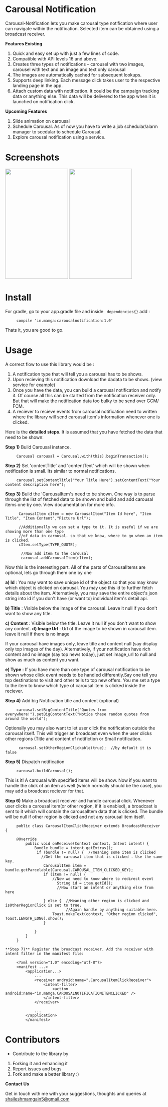 # Carousal Notification

Carousal-Notification lets you make carousal type notification where user can navigate within the notification. Selected item can be obtained using a broadcast receiver.

**Features Existing**

1. Quick and easy set up with just a few lines of code.
2. Compatible with API levels 16 and above.
3. Creates three types of notifications – carousel with two images, carousel with text and an image and text only carousal
4. The images are automatically cached for subsequent lookups.
6. Supports deep linking. Each message click takes user to the respective landing page in the app.
7. Attach custom data with notification. It could be the campaign tracking data or anything else. This data will be delivered to the app when it is launched on notification click.

**Upcoming Features**

1. Slide animation on carousal
2. Schedule Carousal. As of now you have to write a job schedular/alarm manager to scedular to schedule Carousal.
3. Explore carousal notification using a service.

# Screenshots

<img src="https://raw.githubusercontent.com/shaileshmamgain5/Carousal-Notification/master/app/screenshots/carousal.png" width="200" height="350" />
<img src="https://raw.githubusercontent.com/shaileshmamgain5/Carousal-Notification/master/app/screenshots/carousal-notification.gif" width="200" height="350" />


# Install

For gradle, go to your app.gradle file and inside ` dependencies{}` add :

         compile 'in.mamga:carousalnotification:1.0'

Thats it, you are good to go.

#  Usage

A correct flow to use this library would be :
1) A notification type that will tell you a carousal has to be shows.
2) Upon recieving this notification download the dadata to be shows. (view service for example)
3) Once you have the data, you can build a carousal notification and notify it.
Of course all this can be started from the notification receiver only. But that will make the notification data too bulky to be send over GCM/ FCM.
4) A reciever to recieve events from carousal notification need to written where the library will send carousal item's information whenever one is clicked.

Here is the **detailed steps**. It is assumed that you have fetched the data that need to be shown:

**Step 1)** Build Carousal instance.

         Carousal carousal = Carousal.with(this).beginTransaction();

**Step 2)** Set 'contentTitle' and 'contentText' which will be shown when notification is small. Its similar to normal notifications.

         carousal.setContentTitle("Your Title Here").setContentText("Your content description here");
         
**Step 3)** Build the 'CarousalItem's need to be shown. One way is to parse through the list of fetched data to be shown and build and add carousal items one by one. View documentation for more info.

          CarousalItem cItem = new CarousalItem("Item Id here", "Item Title", "Item Content","Picture Url");
          
          //Additionally we can set a type to it. It is useful if we are showing more than one type
          //of data in carousal. so that we know, where to go when an item is clicked.
          cItem.setType(TYPE_QUOTE);
            
           //Now add item to the carousal
           carousal.addCarousalItem(cItem);
           
   Now this is the interesting part. All of the parts of CarousalItems are optional, lets go through them one by one
   
   **a) Id**  : You may want to save unique id of the object so that you may know which object is clicked on carousal. You may use this id to further fetch details about the item. 
   Alternatively, you may save the entire object's json string into id if you don't have (or want to) individual item's detail api.
   
  **b) Title** : Visible below the image of the carousal. Leave it null if you don't want to show any title.
    
  **c) Content** : Visible below the title. Leave it null if you don't want to show any content.
  **d) Image Url** : Url of the image to be shown in carousal item. leave it null if there is no image
  
  If your carousal have images only, leave title and content null (say display only top images of the day). Alternatively, if your notification have rich content and no image (say top news today), just set image_url to null and show as much as content you want.
  
  **e) Type** : If you have more than one type of carousal notification to be shown whose click event needs to be handled differently.Say one tell you top destinations to visit and other tells to top new offers. You me set a type to the item to know which type of carousal item is clicked inside the reciever.
  
  
  **Step 4)** Add big Notification title and content (optional)
  
         carousal.setBigContentTitle("Quotes from everywhere!").setBigContentText("Notice these random quotes from around the world");

  Optionally you may also want to let user click the notification outside the carousal itself. This will trigger an broadcast even when the user clicks other regions (Title and content of notifiction or Small notification.
  
          carousal.setOtherRegionClickable(true);  //by default it is false
         
  **Step 5)** Dispatch notification
  
         carousal.buildCarousal();
         
    
         


This is it!  A carousal with specified items will be show. Now if you want to handle the click of an item as well (which normally should be the case), you may add a broadcast reciever for that.
  
  **Step 6)** Make a broadcast receiver and handle carousal click. Whenever user clicks a carousal item(or other region, if it is enabled), a broadcast is sent to it which will contain the carousalItem data that is clicked. The bundle will be null if other region is clicked and not any carousal item itself.
  
         public class CarousalItemClickReceiver extends BroadcastReceiver {

         @Override
             public void onReceive(Context context, Intent intent) {
                 Bundle bundle = intent.getExtras();
                  if (bundle != null) {  //meaning some item is clicked
                    //Get the carousal item that is clicked . Use the same key.
                     CarousalItem item = bundle.getParcelable(Carousal.CAROUSAL_ITEM_CLICKED_KEY);
                     if (item != null) {
                         //Now we need to know where to redirect event
                           String id = item.getId();
                           //Now start an intent or anything else from here
                      
                     } else {  //Meaning other region is clicked and isOtherRegionClick is set to true.
                               //Again handle by anything suitable here.
                         Toast.makeText(context, "Other region clicked", Toast.LENGTH_LONG).show();
                     }

                 }
             }
         }
         
    **Step 7)** Register the broadcast receiver. Add the receiver with intent filter in the manifest file: 
    
         <?xml version="1.0" encoding="utf-8"?>
         <manifest ...>
             <application...>
                 ...
                 <receiver android:name=".CarousalItemClickReceiver">
                     <intent-filter>
                         <action android:name="in.mamga.CAROUSALNOTIFICATIONITEMCLICKED" />
                     </intent-filter>
                 </receiver>

                 ...
             </application>
             </manifest>
             
     
# Contributors

* Contribute to the library by 
 1. Forking it and enhancing it
 2. Report issues and bugs
 3. Fork and make a better library :)

**Contact Us**

Get in touch with me with your suggestions, thoughts and queries at shaileshmamgain5@gmail.com
  
  
